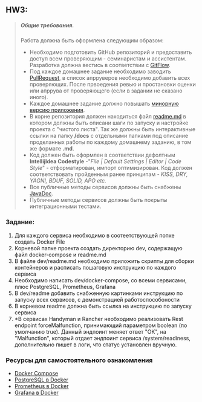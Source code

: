 ## HW3:

> ##### Общие требования.
> Работа должна быть оформлена следующим образом:
>- Необходимо подготовить GitHub репозиторий и предоставить доступ всем проверяющим - семинаристам и ассистентам. Разработка
   > должна вестись в соответствии с [GitFlow](https://www.atlassian.com/ru/git/tutorials/comparing-workflows/gitflow-workflow).
>- Под каждое домашнее задание необходимо заводить [PullRequest](https://docs.gitlab.com/ee/user/project/merge_requests/creating_merge_requests.html),
   > в список апрруверов необходимо добавить всех проверяющих. После првоедения ревью и простановки оценки или апррува от проверяющего
   > (если в задании не сказано иного).
>- Каждое домашнее задание должно повышать [минорную версию приложения](https://semver.org/lang/ru/).
>- В корне репозитория должен находиться файл [readme.md](https://www.markdownguide.org/basic-syntax/) в котором должны быть
   > описани шаги по запуску и настройке проекта с "чистого листа". Так же должны быть интерактивные ссылки на папку **/docs**
   > с отдельными папками под описание проделанных работы по каждому домашнему заданию, в том же формате **.md**.
>- Код должен быть оформлен в соответствии дефолтным **IntellijIdea Codestyle** -"_File | Default Settings | Editor | Code Style_" -
   > отформатирован, импорт оптимизирован. Код должен соответствовать пройденным ранее принципам - _KISS, DRY, YAGNI, BDUF, SOLID, APO etc._
>- Все публичные методы сервисов должны быть снабжены [JavaDoc](https://ru.wikipedia.org/wiki/Javadoc).
>- Публичные методы сервисов должны быть покрыты интеграционными тестами.

### Заданиe:

1. Для каждого сервиса необходимо в соотеетствующей попке создать Docker File
2. Корневой папке проекта создать директорию dev, содержащую файл docker-compose и readme.md
3. В файле dev/readme.md необходимо приложить скрипты для сборки контейнеров и расписать пошаговую инструкцию по каждого
   сервиса
4. Необходимо написать dev/docker-compose, со всеми сервисами, плюс PostgreSQL, Prometheus, Grafana
5. В dev/readme добавить снабженную картинками инструкцию по запуску всех сервисов, с демонстрацией работоспособоности
6. В корневом readme должна быть ссылка на инструкцию по запуску сервиса
7. *В сервисах Handyman и Rancher необходимо реализовать Rest endpoint forceMalfunction, принимающий параметром
   boolean (по умолчанию true). Данный эндпоинт меняет ответ "OK", на "Malfunction", который отдает эндпоинт сервиса
   /system/readiness, дополнительно пишет в логи, что статус установлен вручную.

### Ресурсы для самостоятельного ознакомления

- [Docker Compose](https://docs.docker.com/compose/)
- [PostgreSQL в Docker](https://hub.docker.com/_/postgres)
- [Prometheus в Docker](https://hub.docker.com/r/prom/prometheus)
- [Grafana в Docker](https://hub.docker.com/r/grafana/grafana)

